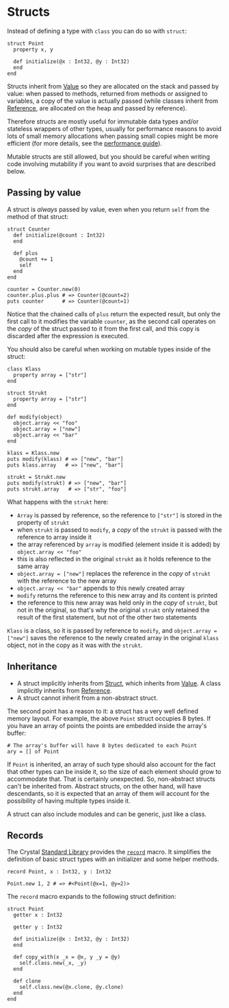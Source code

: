 # Structs

Instead of defining a type with `class` you can do so with `struct`:

```crystal
struct Point
  property x, y

  def initialize(@x : Int32, @y : Int32)
  end
end
```

Structs inherit from [Value](https://crystal-lang.org/api/Value.html) so they are allocated on the stack and passed by value: when passed to methods, returned from methods or assigned to variables, a copy of the value is actually passed (while classes inherit from [Reference](https://crystal-lang.org/api/Reference.html), are allocated on the heap and passed by reference).

Therefore structs are mostly useful for immutable data types and/or stateless wrappers of other types, usually for performance reasons to avoid lots of small memory allocations when passing small copies might be more efficient (for more details, see the [performance guide](https://crystal-lang.org/docs/guides/performance.html#use-structs-when-possible)).

Mutable structs are still allowed, but you should be careful when writing code involving mutability if you want to avoid surprises that are described below.

## Passing by value

A struct is _always_ passed by value, even when you return `self` from the method of that struct:

```crystal
struct Counter
  def initialize(@count : Int32)
  end

  def plus
    @count += 1
    self
  end
end

counter = Counter.new(0)
counter.plus.plus # => Counter(@count=2)
puts counter      # => Counter(@count=1)
```

Notice that the chained calls of `plus` return the expected result, but only the first call to it modifies the variable `counter`, as the second call operates on the _copy_ of the struct passed to it from the first call, and this copy is discarded after the expression is executed.

You should also be careful when working on mutable types inside of the struct:

```crystal
class Klass
  property array = ["str"]
end

struct Strukt
  property array = ["str"]
end

def modify(object)
  object.array << "foo"
  object.array = ["new"]
  object.array << "bar"
end

klass = Klass.new
puts modify(klass) # => ["new", "bar"]
puts klass.array   # => ["new", "bar"]

strukt = Strukt.new
puts modify(strukt) # => ["new", "bar"]
puts strukt.array   # => ["str", "foo"]
```

What happens with the `strukt` here:

- `Array` is passed by reference, so the reference to `["str"]` is stored in the property of `strukt`
- when `strukt` is passed to `modify`, a _copy_ of the `strukt` is passed with the reference to array inside it
- the array referenced by `array` is modified (element inside it is added) by `object.array << "foo"`
- this is also reflected in the original `strukt` as it holds reference to the same array
- `object.array = ["new"]` replaces the reference in the _copy_ of `strukt` with the reference to the new array
- `object.array << "bar"` appends to this newly created array
- `modify` returns the reference to this new array and its content is printed
- the reference to this new array was held only in the _copy_ of `strukt`, but not in the original, so that's why the original `strukt` only retained the result of the first statement, but not of the other two statements

`Klass` is a class, so it is passed by reference to `modify`, and `object.array = ["new"]` saves the reference to the newly created array in the original `klass` object, not in the copy as it was with the `strukt`.

## Inheritance

* A struct implicitly inherits from [Struct](https://crystal-lang.org/api/Struct.html), which inherits from [Value](https://crystal-lang.org/api/Value.html). A class implicitly inherits from [Reference](https://crystal-lang.org/api/Reference.html).
* A struct cannot inherit from a non-abstract struct.

The second point has a reason to it: a struct has a very well defined memory layout. For example, the above `Point` struct occupies 8 bytes. If you have an array of points the points are embedded inside the array's buffer:

```crystal
# The array's buffer will have 8 bytes dedicated to each Point
ary = [] of Point
```

If `Point` is inherited, an array of such type should also account for the fact that other types can be inside it, so the size of each element should grow to accommodate that. That is certainly unexpected. So, non-abstract structs can't be inherited from. Abstract structs, on the other hand, will have descendants, so it is expected that an array of them will account for the possibility of having multiple types inside it.

A struct can also include modules and can be generic, just like a class.

## Records

The Crystal [Standard Library](https://crystal-lang.org/api) provides the [`record`](https://crystal-lang.org/api/toplevel.html#record(name,*properties)-macro) macro. It simplifies the definition of basic struct types with an initializer and some helper methods.

```crystal
record Point, x : Int32, y : Int32

Point.new 1, 2 # => #<Point(@x=1, @y=2)>
```

The `record` macro expands to the following struct definition:

```cr
struct Point
  getter x : Int32

  getter y : Int32

  def initialize(@x : Int32, @y : Int32)
  end

  def copy_with(x _x = @x, y _y = @y)
    self.class.new(_x, _y)
  end

  def clone
    self.class.new(@x.clone, @y.clone)
  end
end
```
